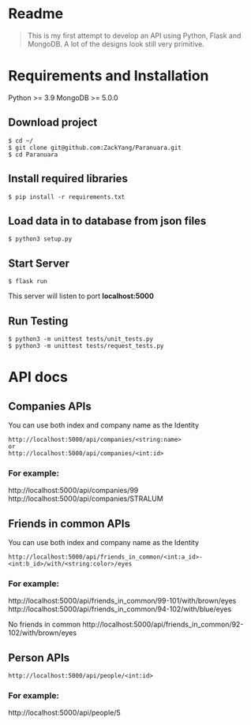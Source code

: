 # Readme

> This is my first attempt to develop an API using Python, Flask and
> MongoDB. A lot of the designs look still very primitive.


# Requirements and Installation

Python >= 3.9
MongoDB >= 5.0.0

## Download project

    $ cd ~/
    $ git clone git@github.com:ZackYang/Paranuara.git
    $ cd Paranuara

## Install required libraries 

    $ pip install -r requirements.txt

## Load data in to database from json files

    $ python3 setup.py

## Start Server

    $ flask run
This server will listen to port **localhost:5000**

## Run Testing
		
    $ python3 -m unittest tests/unit_tests.py
    $ python3 -m unittest tests/request_tests.py

# API docs

## Companies APIs

You can use both index and company name as the Identity

    http://localhost:5000/api/companies/<string:name>
    or
    http://localhost:5000/api/companies/<int:id>
### For example:

http://localhost:5000/api/companies/99
http://localhost:5000/api/companies/STRALUM

## Friends in common APIs

You can use both index and company name as the Identity

    http://localhost:5000/api/friends_in_common/<int:a_id>-<int:b_id>/with/<string:color>/eyes
### For example:

http://localhost:5000/api/friends_in_common/99-101/with/brown/eyes
http://localhost:5000/api/friends_in_common/94-102/with/blue/eyes

No friends in common
http://localhost:5000/api/friends_in_common/92-102/with/brown/eyes

## Person APIs

    http://localhost:5000/api/people/<int:id>

### For example:
http://localhost:5000/api/people/5
